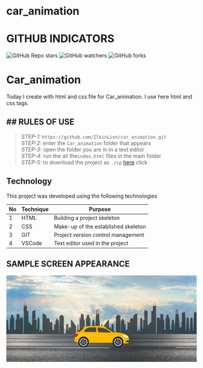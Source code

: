 # car_animation
 
# GITHUB INDICATORS

![GitHub Repo stars](https://img.shields.io/github/stars/IlkinLion/car_animation?style=for-the-badge)
![GitHub watchers](https://img.shields.io/github/watchers/IlkinLion/car_animation?style=for-the-badge)
![GitHub forks](https://img.shields.io/github/forks/IlkinLion/car_animation?style=for-the-badge)

  # Car_animation

Today I create with html and css file for Car_animation. I use here html and css tags. 
## ## RULES OF USE

> *STEP-1:* `https://github.com/IlkinLion/car_animation.git` <br/>
> *STEP-2:*  enter the `Car_animation` folder that appears <br/>
> *STEP-3:*  open the folder you are in in a text editor <br/>
> *STEP-4:*  run the  all the`index.html` files in the main folder <br/>
> *STEP-5:*  to download the project as `.zip`  [here](https://github.com/cavidsuleyman/Ballon-Game/archive/refs/heads/master.zip) click <br/>


## Technology

This project was developed using the following technologies

| No | Technique | Purpose |
| - | ---------- | --------------------- |
| 1 | HTML | Building a project skeleton |
| 2 | CSS |  Make-up of the established skeleton |
| 3 | GIT |  Project version control management |
| 4 | VSCode | Text editor used in the project |


## SAMPLE SCREEN APPEARANCE

![There was a screenshot here](./screen1.PNG)
